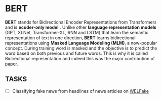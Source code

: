# BERT
**BERT** stands for Bidirectional Encoder Representations from Transformers and is **ecoder-only model** . Unlike other **language representation models** (GPT, XLNet, Transformer-XL, RNN and LSTM) that learn the semantic representation of text in one direction, **BERT** learns bidirectional representations using **Masked Language Modeling (MLM)**, a now-popular concept. During training word is masked and the objective is to predict the word based on both previous and future words. This is why it is called Bidirectional representation and indeed this was the major contribution of [paper](https://doi.org/10.48550/arXiv.1810.04805). 


## TASKS
- [ ] Classifying fake news from headlines of news articles on [WELFake](https://doi.org/10.1109/TCSS.2021.3068519)

